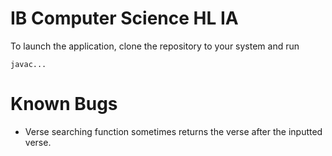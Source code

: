 # IB Computer Science HL IA

To launch the application, clone the repository to your system and run

```
javac...
```

# Known Bugs
- Verse searching function sometimes returns the verse after the inputted verse.
